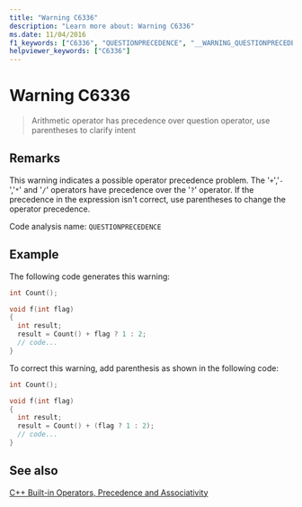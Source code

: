 ```yaml
---
title: "Warning C6336"
description: "Learn more about: Warning C6336"
ms.date: 11/04/2016
f1_keywords: ["C6336", "QUESTIONPRECEDENCE", "__WARNING_QUESTIONPRECEDENCE"]
helpviewer_keywords: ["C6336"]
---
```

# Warning C6336

> Arithmetic operator has precedence over question operator, use parentheses to clarify intent

## Remarks

This warning indicates a possible operator precedence problem. The '`+`','`-`','`*`' and '`/`' operators have precedence over the '`?`' operator. If the precedence in the expression isn't correct, use parentheses to change the operator precedence.

Code analysis name: `QUESTIONPRECEDENCE`

## Example

The following code generates this warning:

```cpp
int Count();

void f(int flag)
{
  int result;
  result = Count() + flag ? 1 : 2;
  // code...
}
```

To correct this warning, add parenthesis as shown in the following code:

```cpp
int Count();

void f(int flag)
{
  int result;
  result = Count() + (flag ? 1 : 2);
  // code...
}
```

## See also

[C++ Built-in Operators, Precedence and Associativity](../cpp/cpp-built-in-operators-precedence-and-associativity.md)
